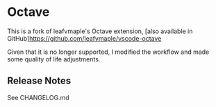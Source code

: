 # Octave 

This is a fork of leafvmaple's Octave extension, [also available in GitHub]<https://github.com/leafvmaple/vscode-octave>

Given that it is no longer supported, I modified the workflow and made some quality of life adjustments.

## Release Notes
 See CHANGELOG.md
